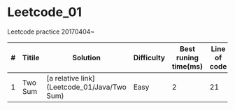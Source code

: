 # Leetcode_01
Leetcode practice 20170404~

#|Titile   |Solution                                     |Difficulty|Best runing time(ms)|Line of code|
-|---------|---------------------------------------------|----------|--------------------|------------|
1|Two Sum  |[a relative link](Leetcode_01/Java/Two Sum)  |Easy      |2                   |21          |
